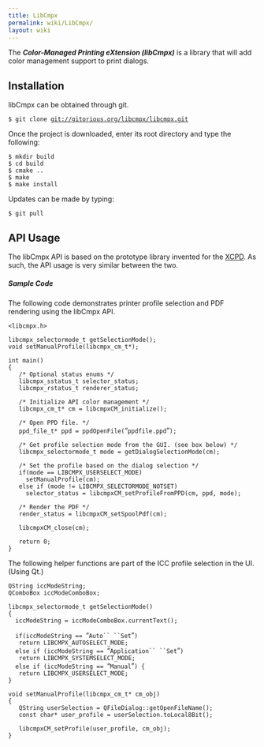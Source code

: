 ```yaml
---
title: LibCmpx
permalink: wiki/LibCmpx/
layout: wiki
---
```


The ***Color-Managed Printing eXtension (libCmpx)*** is a library that
will add color management support to print dialogs.

Installation
------------

libCmpx can be obtained through git.

`$ git clone `[`git://gitorious.org/libcmpx/libcmpx.git`](git://gitorious.org/libcmpx/libcmpx.git)

Once the project is downloaded, enter its root directory and type the
following:

`$ mkdir build`  
`$ cd build`  
`$ cmake ..`  
`$ make`  
`$ make install`

Updates can be made by typing:

`$ git pull`

API Usage
---------

The libCmpx API is based on the prototype library invented for the
[XCPD](http://www.oyranos.org/wiki/index.php?title=XCPD#API_Usage). As
such, the API usage is very similar between the two.

##### Sample Code

The following code demonstrates printer profile selection and PDF
rendering using the libCmpx API.

`<libcmpx.h>`

`libcmpx_selectormode_t getSelectionMode();`  
`void setManualProfile(libcmpx_cm_t*);`

`int main()`  
`{`  
`   /* Optional status enums */`  
`   libcmpx_sstatus_t selector_status;`  
`   libcmpx_rstatus_t renderer_status;`  
  
`   /* Initialize API color management */`  
`   libcmpx_cm_t* cm = libcmpxCM_initialize();     `  
  
`   /* Open PPD file. */`  
`   ppd_file_t* ppd = ppdOpenFile(`“`ppdfile.ppd`”`);`  
  
`   /* Get profile selection mode from the GUI. (see box below) */`  
`   libcmpx_selectormode_t mode = getDialogSelectionMode(cm); `  
  
`   /* Set the profile based on the dialog selection */`  
`   if(mode == LIBCMPX_USERSELECT_MODE)`  
`     setManualProfile(cm);`  
`   else if (mode != LIBCMPX_SELECTORMODE_NOTSET)`  
`     selector_status = libcmpxCM_setProfileFromPPD(cm, ppd, mode);`  
  
`   /* Render the PDF */`  
`   render_status = libcmpxCM_setSpoolPdf(cm);`  
  
`   libcmpxCM_close(cm);`  
  
`   return 0;`  
`}`

The following helper functions are part of the ICC profile selection in
the UI. (Using Qt.)

`QString iccModeString;`  
`QComboBox iccModeComboBox;`

`libcmpx_selectormode_t getSelectionMode()`  
`{`  
`  iccModeString = iccModeComboBox.currentText(); `  
  
`  if(iccModeString == `“`Auto`` ``Set`”`)`  
`   return LIBCMPX_AUTOSELECT_MODE;`  
`  else if (iccModeString == `“`Application`` ``Set`”`)`  
`   return LIBCMPX_SYSTEMSELECT_MODE;`  
`  else if (iccModeString == `“`Manual`”`) {`  
`   return LIBCMPX_USERSELECT_MODE; `  
`}`  
  
`void setManualProfile(libcmpx_cm_t* cm_obj)`  
`{`  
`   QString userSelection = QFileDialog::getOpenFileName();`  
`   const char* user_profile = userSelection.toLocal8Bit();`  
  
`   libcmpxCM_setProfile(user_profile, cm_obj);  `  
`}`
